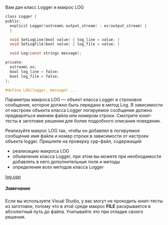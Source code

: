 Вам дан класс Logger и макрос LOG

```objectivec
class Logger {
public:
  explicit Logger(ostream& output_stream) : os(output_stream) {
  }

  void SetLogLine(bool value) { log_line = value; }
  void SetLogFile(bool value) { log_file = value; }

  void Log(const string& message);

private:
  ostream& os;
  bool log_line = false;
  bool log_file = false;
};

#define LOG(logger, message) ...
```

Параметры макроса LOG — объект класса Logger и строковое сообщение, которое должно быть передано в метод Log. В зависимости от настроек объекта класса Logger логируемое сообщение должно предваряться именем файла или номером строки. Смотрите юнит-тесты в заготовке решения для более подробного описания поведения.

Реализуйте макрос LOG так, чтобы он добавлял в логируемое сообщение имя файла и номер строки в зависимости от настроек объекта logger. Пришлите на проверку cpp-файл, содержащий

* реализацию макроса LOG
* объявление класса Logger, при этом вы можете при необходимости добавлять в него дополнительные поля и методы
* определения всех методов класса Logger

[log.cpp](https://github.com/Hitoku/basics-of-c-plus-plus-development-red-belt/blob/master/Week_1/02%20Practice%20Programming%20Assignment/Source/log.cpp)

##### Замечание #####

Если вы используете Visual Studio, у вас могут не проходить юнит-тесты из заготовки, потому что в этой среде макрос __FILE__ раскрывается в абсолютный путь до файла. Учитывайте это при отладке своего решения.

